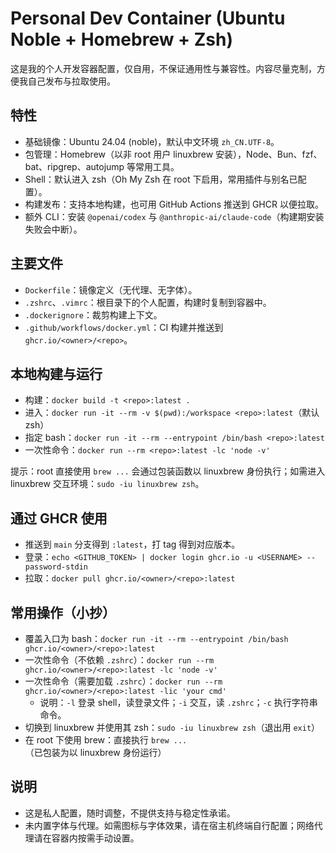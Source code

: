 # Personal Dev Container (Ubuntu Noble + Homebrew + Zsh)

这是我的个人开发容器配置，仅自用，不保证通用性与兼容性。内容尽量克制，方便我自己发布与拉取使用。

## 特性
- 基础镜像：Ubuntu 24.04 (noble)，默认中文环境 `zh_CN.UTF-8`。
- 包管理：Homebrew（以非 root 用户 linuxbrew 安装），Node、Bun、fzf、bat、ripgrep、autojump 等常用工具。
- Shell：默认进入 zsh（Oh My Zsh 在 root 下启用，常用插件与别名已配置）。
- 构建发布：支持本地构建，也可用 GitHub Actions 推送到 GHCR 以便拉取。
- 额外 CLI：安装 `@openai/codex` 与 `@anthropic-ai/claude-code`（构建期安装失败会中断）。

## 主要文件
- `Dockerfile`：镜像定义（无代理、无字体）。
- `.zshrc`、`.vimrc`：根目录下的个人配置，构建时复制到容器中。
- `.dockerignore`：裁剪构建上下文。
- `.github/workflows/docker.yml`：CI 构建并推送到 `ghcr.io/<owner>/<repo>`。

## 本地构建与运行
- 构建：`docker build -t <repo>:latest .`
- 进入：`docker run -it --rm -v $(pwd):/workspace <repo>:latest`（默认 zsh）
- 指定 bash：`docker run -it --rm --entrypoint /bin/bash <repo>:latest`
- 一次性命令：`docker run --rm <repo>:latest -lc 'node -v'`

提示：root 直接使用 `brew ...` 会通过包装函数以 linuxbrew 身份执行；如需进入 linuxbrew 交互环境：`sudo -iu linuxbrew zsh`。

## 通过 GHCR 使用
- 推送到 `main` 分支得到 `:latest`，打 tag 得到对应版本。
- 登录：`echo <GITHUB_TOKEN> | docker login ghcr.io -u <USERNAME> --password-stdin`
- 拉取：`docker pull ghcr.io/<owner>/<repo>:latest`

## 常用操作（小抄）
- 覆盖入口为 bash：`docker run -it --rm --entrypoint /bin/bash ghcr.io/<owner>/<repo>:latest`
- 一次性命令（不依赖 `.zshrc`）：`docker run --rm ghcr.io/<owner>/<repo>:latest -lc 'node -v'`
- 一次性命令（需要加载 `.zshrc`）：`docker run --rm ghcr.io/<owner>/<repo>:latest -lic 'your cmd'`
  - 说明：`-l` 登录 shell，读登录文件；`-i` 交互，读 `.zshrc`；`-c` 执行字符串命令。
- 切换到 linuxbrew 并使用其 zsh：`sudo -iu linuxbrew zsh`（退出用 `exit`）
- 在 root 下使用 brew：直接执行 `brew ...`（已包装为以 linuxbrew 身份运行）

## 说明
- 这是私人配置，随时调整，不提供支持与稳定性承诺。
- 未内置字体与代理。如需图标与字体效果，请在宿主机终端自行配置；网络代理请在容器内按需手动设置。
